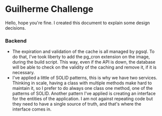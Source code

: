 # Guilherme Challenge

Hello, hope you're fine. I created this document to explain some design decisions.

### Backend

-   The expiration and validation of the cache is all managed by pgsql. To do that, I've took liberty to add the pg_cron extension on the image, during the build script. This way, even if the API is down, the database will be able to check on the validity of the caching and remove it, if it is necessary.
-   I've applied a little of SOLID patterns, this is why we have two services. Thinking in scale, having a class with multiple methods make hard to maintain it, so I prefer to do always one class one method, one of the patterns of SOLID. Another pattern I've applied is creating an interface for the entities of the application. I am not against repeating code but they need to have a single source of truth, and that's where the interface comes in.
